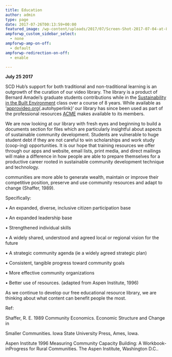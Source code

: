 ```yaml
---
title: Education
author: admin
type: page
date: 2017-07-26T00:13:59+00:00
featured_image: /wp-content/uploads/2017/07/Screen-Shot-2017-07-04-at-8.10.22-AM.png
ampforwp_custom_sidebar_select:
  - none
ampforwp-amp-on-off:
  - default
ampforwp-redirection-on-off:
  - enable

---
```

**July 25 2017**

SCD Hub&#8217;s support for both traditional and non-traditional learning is an outgrowth of the curation of our video library. The library is a product of Bernard Amadei&#8217;s graduate students contributions while in the [Sustainability in the Built Environment][1] class over a course of 8 years. While available as &#8216;[approvideo.org][2]{.autohyperlink}&#8216; our library has since been used as part of the professional resources [ACME][3] makes available to its members. 

We are now looking at our library with fresh eyes and beginning to build a documents section for files which are particularly insightful about aspects of sustainable community development. Students are vulnerable to huge student debt if they are not careful to win scholarships and work study (coop-ing) opportunities. It is our hope that training resources we offer through our apps and website, email lists, print media, and direct mailings will make a difference in how people are able to prepare themselves for a productive career rooted in sustainable community development technique and technology.

communities are more able to generate wealth, maintain or improve their competitive position, preserve and use community resources and adapt to change (Shaffer, 1989).

Specifically:
  
• An expanded, diverse, inclusive citizen participation base
  
• An expanded leadership base
  
• Strengthened individual skills
  
• A widely shared, understood and agreed local or regional vision for the future
  
• A strategic community agenda (ie a widely agreed strategic plan)
  
• Consistent, tangible progress toward community goals
  
• More effective community organizations
  
• Better use of resources. (adapted from Aspen Institute, 1996)

As we continue to develop our free educational resource library, we are thinking about what content can benefit people the most. 

Ref:
  
Shaffer, R. E. 1989 Community Economics. Economic Structure and Change in
  
Smaller Communities. Iowa State University Press, Ames, Iowa.

Aspen Institute 1996 Measuring Community Capacity Building: A Workbook-inProgress for Rural Communities. The Aspen Institute, Washington D.C..

 [1]: http://ceae.colorado.edu/~amadei/CVEN4700/index.htm
 [2]: http://approvideo.org
 [3]: https://www.asme.org/